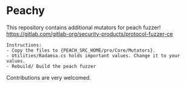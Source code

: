 # Peachy
This repository contains additional mutators for peach fuzzer! https://gitlab.com/gitlab-org/security-products/protocol-fuzzer-ce
```
Instructions:
- Copy the files to {PEACH_SRC_HOME/pro/Core/Mutators}.
- Utilities/Radamsa.cs holds important values. Change it to your values.
- Rebuild/ Build the peach fuzzer
```

Contributions are very welcomed.
